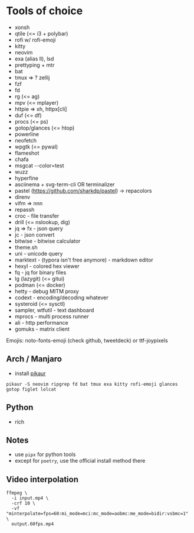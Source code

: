 # Tools of choice

- xonsh
- qtile (<= i3 + polybar)
- rofi w/ rofi-emoji
- kitty
- neovim
- exa (alias ll), lsd
- prettyping + mtr
- bat
- tmux => ? zellij
- fzf
- fd
- rg (<= ag)
- mpv (<= mplayer)
- httpie => xh, httpx[cli]
- duf (<= df)
- procs (<= ps)
- gotop/glances (<= htop)
- powerline
- neofetch
- wpgtk (<= pywal)
- flameshot
- chafa
- msgcat --color=test
- wuzz
- hyperfine
- asciinema + svg-term-cli OR terminalizer
- pastel (https://github.com/sharkdp/pastel) -> repacolors
- direnv
- vifm => nnn
- repassh
- croc - file transfer
- drill (<= nslookup, dig)
- jq => fx - json query
- jc - json convert
- bitwise - bitwise calculator
- theme.sh
- uni - unicode query
- marktext - (typora isn't free anymore) - markdown editor
- hexyl - colored hex viewer
- fq - jq for binary files
- lg (lazygit) (<= gitui)
- podman (<= docker)
- hetty - debug MITM proxy
- codext - encoding/decoding whatever
- systeroid (<= sysctl)
- sampler, wtfutil - text dashboard
- mprocs - multi process runner
- ali - http performance
- gomuks - matrix client

Emojis: noto-fonts-emoji (check github, tweetdeck) or ttf-joypixels

## Arch / Manjaro

- install [pikaur](https://github.com/actionless/pikaur)

```
pikaur -S neovim ripgrep fd bat tmux exa kitty rofi-emoji glances gotop figlet lolcat
```

## Python

- rich

## Notes

- use `pipx` for python tools
- except for `poetry`, use the official install method there

## Video interpolation

```
ffmpeg \
  -i input.mp4 \
  -crf 10 \
  -vf "minterpolate=fps=60:mi_mode=mci:mc_mode=aobmc:me_mode=bidir:vsbmc=1" \
  output.60fps.mp4
```

